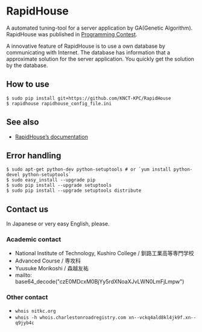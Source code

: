 RapidHouse
==========
A automated tuning-tool for a server application by GA(Genetic Algorithm).
RapidHouse was published in [Programming Contest](http://www.procon.gr.jp/).

A innovative feature of RapidHouse is to use a own database by communicating with Internet.
The database has information that a approximate solution for the server application.
You quickly get the solution by the database.

## How to use

    $ sudo pip install git+https://github.com/KNCT-KPC/RapidHouse
    $ rapidhouse rapidhouse_config_file.ini

## See also

  * [RapidHouse’s documentation](http://rapidhouse.nitkc.org/)

## Error handling

    $ sudo apt-get python-dev python-setuptools # or `yum install python-devel python-setuptools`
    $ sudo easy_install --upgrade pip
    $ sudo pip install --upgrade setuptools
    $ sudo pip install --upgrade setuptools distribute

## Contact us

In Japanese or very easy English, please.

### Academic contact

  * National Institute of Technology, Kushiro College / 釧路工業高等専門学校
  * Advanced Course / 専攻科
  * Yuusuke Morikoshi / 森越友祐
  * mailto: base64\_decode("czE0MDcxM0BjYy5rdXNoaXJvLWN0LmFjLmpw")

### Other contact

  * `whois nitkc.org`
  * `whois -h whois.charlestonroadregistry.com xn--vckq4ald8kl4jk9f.xn--q9jyb4c`

